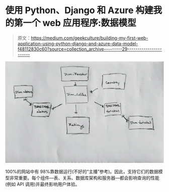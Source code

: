 # 使用 Python、Django 和 Azure 构建我的第一个 web 应用程序:数据模型

> 原文：<https://medium.com/geekculture/building-my-first-web-application-using-python-django-and-azure-data-model-f48112830c60?source=collection_archive---------29----------------------->

![](img/9105a44cd0cff46503c51c42bc359643.png)

100%的网站中有 98%靠数据运行(不好的“主播”参考)。因此，支持它们的数据模型非常重要。每个组件—表、关系、数据库架构和服务器—都会影响查询的性能(例如 API 调用)并最终影响用户体验。
